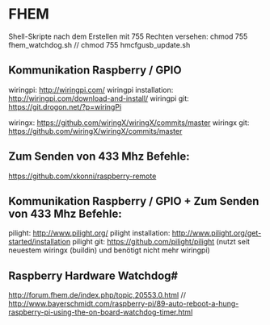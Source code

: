 # FHEM

Shell-Skripte nach dem Erstellen mit 755 Rechten versehen:
chmod 755 fhem_watchdog.sh // chmod 755 hmcfgusb_update.sh

## Kommunikation Raspberry / GPIO
wiringpi: http://wiringpi.com/
wiringpi installation: http://wiringpi.com/download-and-install/
wiringpi git: https://git.drogon.net/?p=wiringPi

wiringx: https://github.com/wiringX/wiringX/commits/master
wiringx git: https://github.com/wiringX/wiringX/commits/master

## Zum Senden von 433 Mhz Befehle:

https://github.com/xkonni/raspberry-remote

## Kommunikation Raspberry / GPIO + Zum Senden von 433 Mhz Befehle:
pilight: http://www.pilight.org/
pilight installation: http://www.pilight.org/get-started/installation
pilight git: https://github.com/pilight/pilight
(nutzt seit neuestem wiringx (buildin) und benötigt nicht mehr wiringpi)

## Raspberry Hardware Watchdog# 
http://forum.fhem.de/index.php/topic,20553.0.html // http://www.bayerschmidt.com/raspberry-pi/89-auto-reboot-a-hung-raspberry-pi-using-the-on-board-watchdog-timer.html
